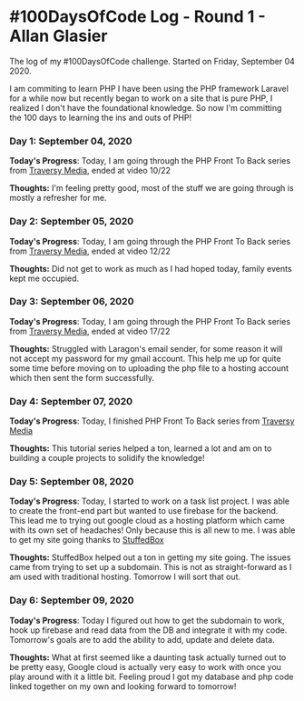 # #100DaysOfCode Log - Round 1 - Allan Glasier

The log of my #100DaysOfCode challenge. Started on Friday, September 04 2020.

I am commiting to learn PHP I have been using the PHP framework Laravel for a while now but recently began to work on a site that is pure PHP, I realized I don't have the foundational knowledge. So now I'm committing the 100 days to learning the ins and outs of PHP!

### Day 1: September 04, 2020
**Today's Progress**: Today, I am going through the PHP Front To Back series from [Traversy Media](https://www.youtube.com/watch?v=oJbfyzaA2QA&list=PLillGF-Rfqbap2IB6ZS4BBBcYPagAjpjn), ended at video 10/22

**Thoughts:** I'm feeling pretty good, most of the stuff we are going through is mostly a refresher for me.

### Day 2: September 05, 2020
**Today's Progress**: Today, I am going through the PHP Front To Back series from [Traversy Media](https://www.youtube.com/watch?v=oJbfyzaA2QA&list=PLillGF-Rfqbap2IB6ZS4BBBcYPagAjpjn), ended at video 12/22

**Thoughts:** Did not get to work as much as I had hoped today, family events kept me occupied.

### Day 3: September 06, 2020
**Today's Progress**: Today, I am going through the PHP Front To Back series from [Traversy Media](https://www.youtube.com/watch?v=oJbfyzaA2QA&list=PLillGF-Rfqbap2IB6ZS4BBBcYPagAjpjn), ended at video 17/22

**Thoughts:** Struggled with Laragon's email sender, for some reason it will not accept my password for my gmail account. This help me up for quite some time before moving on to uploading the php file to a hosting account which then sent the form successfully.

### Day 4: September 07, 2020
**Today's Progress**: Today, I finished PHP Front To Back series from [Traversy Media](https://www.youtube.com/watch?v=oJbfyzaA2QA&list=PLillGF-Rfqbap2IB6ZS4BBBcYPagAjpjn)

**Thoughts:** This tutorial series helped a ton, learned a lot and am on to building a couple projects to solidify the knowledge!

### Day 5: September 08, 2020
**Today's Progress**: Today, I started to work on a task list project. I was able to create the front-end part but wanted to use firebase for the backend. This lead me to trying out google cloud as a hosting platform which came with its own set of headaches! Only because this is all new to me. I was able to get my site going thanks to [StuffedBox](https://www.youtube.com/watch?v=P9EWSLmozKg)

**Thoughts:** StuffedBox helped out a ton in getting my site going. The issues came from trying to set up a subdomain. This is not as straight-forward as I am used with traditional hosting. Tomorrow I will sort that out.

### Day 6: September 09, 2020
**Today's Progress**: Today I figured out how to get the subdomain to work, hook up firebase and read data from the DB and integrate it with my code. Tomorrow's goals are to add the ability to add, update and delete data.

**Thoughts:** What at first seemed like a daunting task actually turned out to be pretty easy, Google cloud is actually very easy to work with once you play around with it a little bit. Feeling proud I got my database and php code linked together on my own and looking forward to tomorrow!